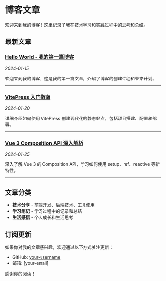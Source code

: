 # 博客文章

欢迎来到我的博客！这里记录了我在技术学习和实践过程中的思考和总结。

## 最新文章

### [Hello World - 我的第一篇博客](./hello-world)
*2024-01-15*

欢迎来到我的博客，这是我的第一篇文章，介绍了博客的创建过程和未来计划。

---

### [VitePress 入门指南](./vitepress-getting-started)
*2024-01-20*

详细介绍如何使用 VitePress 创建现代化的静态站点，包括项目搭建、配置和部署。

---

### [Vue 3 Composition API 深入解析](./vue3-composition-api)
*2024-01-25*

深入了解 Vue 3 的 Composition API，学习如何使用 setup、ref、reactive 等新特性。

---

## 文章分类

- **技术分享** - 前端开发、后端技术、工具使用
- **学习笔记** - 学习过程中的记录和总结
- **生活感悟** - 个人成长和生活思考

## 订阅更新

如果你对我的文章感兴趣，欢迎通过以下方式关注更新：

- GitHub: [your-username](https://github.com/[your-username])
- 邮箱: [your-email]

感谢你的阅读！
